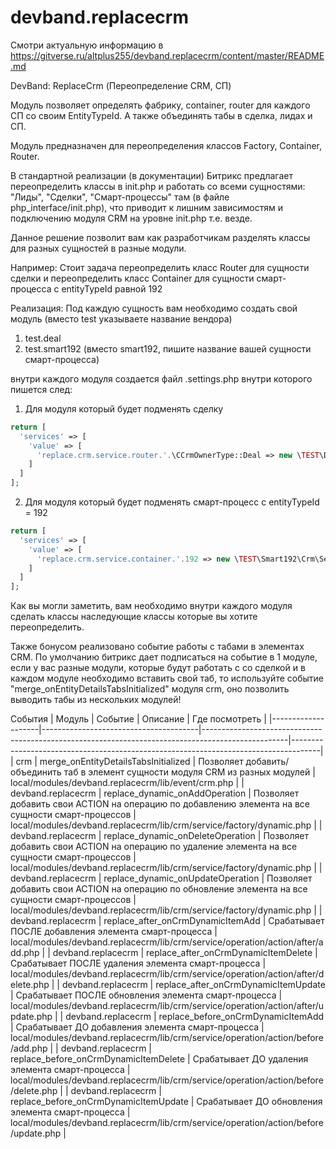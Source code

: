 # devband.replacecrm

Смотри актуальную информацию в https://gitverse.ru/altplus255/devband.replacecrm/content/master/README.md

DevBand: ReplaceCrm (Переопределение CRM, СП)

Модуль позволяет определять фабрику, container, router для каждого СП со своим EntityTypeId. 
А также объединять табы в сделка, лидах и СП.

Модуль предназначен для переопределения классов Factory, Container, Router.

В стандартной реализации (в документации) Битрикс предлагает переопределить классы в init.php и работать со всеми сущностями: "Лиды", "Сделки", "Смарт-процессы" там (в файле php_interface/init.php), что приводит к лишним зависимостям и подключению модуля CRM на уровне init.php т.е. везде. 

Данное решение позволит вам как разработчикам разделять классы для разных сущностей в разные модули. 

Например: 
Стоит задача переопределить класс Router для сущности сделки и переопределить класс Container для сущности смарт-процесса с entityTypeId равной 192

Реализация: 
Под каждую сущность вам необходимо создать свой модуль (вместо test указываете название вендора)

1. test.deal
2. test.smart192 (вместо smart192, пишите название вашей сущности смарт-процесса) 

внутри каждого модуля создается файл .settings.php внутри которого пишется след:

1. Для модуля который будет подменять сделку
```php
return [
  'services' => [
    'value' => [
      'replace.crm.service.router.'.\CCrmOwnerType::Deal => new \TEST\Deal\Crm\Service\Router,
    ]
  ]
];
```

2. Для модуля который будет подменять смарт-процесс с entityTypeId = 192
```php
return [
  'services' => [
    'value' => [
      'replace.crm.service.container.'.192 => new \TEST\Smart192\Crm\Service\Container ,
    ]
  ]
];
```

Как вы могли заметить, вам необходимо внутри каждого модуля сделать классы наследующие классы которые вы хотите переопределить.

Также бонусом реализовано событие работы с табами в элементах CRM. По умолчанию битрикс дает подписаться на событие в 1 модуле, если у вас разные модули, которые будут работать с со сделкой и в каждом модуле необходимо вставить свой таб, то используйте событие "merge_onEntityDetailsTabsInitialized" модуля crm, оно позволить выводить табы из нескольких модулей!

События
| Модуль             | Событие                               | Описание                                                                                          | Где посмотреть                                                                      |
|--------------------|---------------------------------------|---------------------------------------------------------------------------------------------------|-------------------------------------------------------------------------------------|
| crm                | merge_onEntityDetailsTabsInitialized  | Позволяет добавить/объединить таб в элемент сущности модуля CRM из разных модулей                 | local/modules/devband.replacecrm/lib/event/crm.php                                  |
| devband.replacecrm | replace_dynamic_onAddOperation        | Позволяет добавить свои ACTION на операцию по добавлению элемента на все сущности смарт-процессов | local/modules/devband.replacecrm/lib/crm/service/factory/dynamic.php                |
| devband.replacecrm | replace_dynamic_onDeleteOperation     | Позволяет добавить свои ACTION на операцию по удаление элемента на все сущности смарт-процессов   | local/modules/devband.replacecrm/lib/crm/service/factory/dynamic.php                |
| devband.replacecrm | replace_dynamic_onUpdateOperation     | Позволяет добавить свои ACTION на операцию по обновление элемента на все сущности смарт-процессов | local/modules/devband.replacecrm/lib/crm/service/factory/dynamic.php                |
| devband.replacecrm | replace_after_onCrmDynamicItemAdd     | Срабатывает ПОСЛЕ добавления элемента смарт-процесса                                              | local/modules/devband.replacecrm/lib/crm/service/operation/action/after/add.php     |
| devband.replacecrm | replace_after_onCrmDynamicItemDelete  | Срабатывает ПОСЛЕ удаления элемента смарт-процесса                                                | local/modules/devband.replacecrm/lib/crm/service/operation/action/after/delete.php  |
| devband.replacecrm | replace_after_onCrmDynamicItemUpdate  | Срабатывает ПОСЛЕ обновления элемента смарт-процесса                                              | local/modules/devband.replacecrm/lib/crm/service/operation/action/after/update.php  |
| devband.replacecrm | replace_before_onCrmDynamicItemAdd    | Срабатывает ДО добавления элемента смарт-процесса                                                 | local/modules/devband.replacecrm/lib/crm/service/operation/action/before/add.php    |
| devband.replacecrm | replace_before_onCrmDynamicItemDelete | Срабатывает ДО удаления элемента смарт-процесса                                                   | local/modules/devband.replacecrm/lib/crm/service/operation/action/before/delete.php |
| devband.replacecrm | replace_before_onCrmDynamicItemUpdate | Срабатывает ДО обновления элемента смарт-процесса                                                 | local/modules/devband.replacecrm/lib/crm/service/operation/action/before/update.php |
